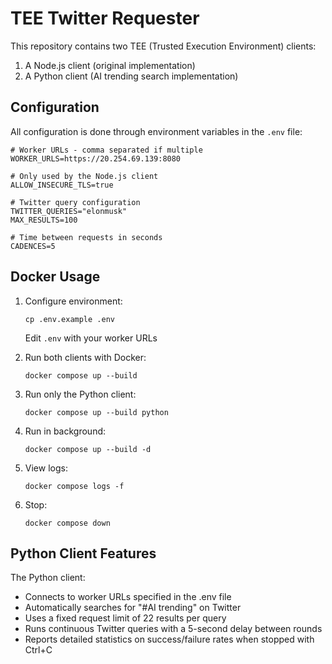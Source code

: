 # TEE Twitter Requester

This repository contains two TEE (Trusted Execution Environment) clients:

1. A Node.js client (original implementation)
2. A Python client (AI trending search implementation)

## Configuration

All configuration is done through environment variables in the `.env` file:

```
# Worker URLs - comma separated if multiple
WORKER_URLS=https://20.254.69.139:8080

# Only used by the Node.js client
ALLOW_INSECURE_TLS=true

# Twitter query configuration
TWITTER_QUERIES="elonmusk"
MAX_RESULTS=100

# Time between requests in seconds
CADENCES=5
```

## Docker Usage

1. Configure environment:

   ```
   cp .env.example .env
   ```

   Edit `.env` with your worker URLs

2. Run both clients with Docker:

   ```
   docker compose up --build
   ```

3. Run only the Python client:

   ```
   docker compose up --build python
   ```

4. Run in background:

   ```
   docker compose up --build -d
   ```

5. View logs:

   ```
   docker compose logs -f
   ```

6. Stop:
   ```
   docker compose down
   ```

## Python Client Features

The Python client:

- Connects to worker URLs specified in the .env file
- Automatically searches for "#AI trending" on Twitter
- Uses a fixed request limit of 22 results per query
- Runs continuous Twitter queries with a 5-second delay between rounds
- Reports detailed statistics on success/failure rates when stopped with Ctrl+C
